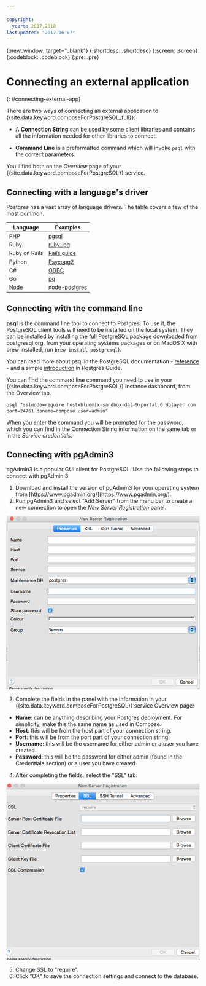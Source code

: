 ```yaml
---

copyright:
  years: 2017,2018
lastupdated: "2017-06-07"
---
```


{:new_window: target="_blank"}
{:shortdesc: .shortdesc}
{:screen: .screen}
{:codeblock: .codeblock}
{:pre: .pre}

# Connecting an external application
{: #connecting-external-app}

There are two ways of connecting an external application to {{site.data.keyword.composeForPostgreSQL_full}}:

- A **Connection String** can be used by some client libraries and contains all the information needed for other libraries to connect.

- **Command Line** is a preformatted command which will invoke `psql` with the correct parameters.

You'll find both on the *Overview* page of your {{site.data.keyword.composeForPostgreSQL}} service.

## Connecting with a language's driver

Postgres has a vast array of language drivers.  The table covers a few of the most common.

Language|Examples
----------|-----------
PHP|[pgsql](http://php.net/manual/en/pgsql.examples-basic.php)
Ruby|[ruby-pg](https://bitbucket.org/ged/ruby-pg/wiki/Home)
Ruby on Rails|[Rails guide](http://edgeguides.rubyonrails.org/configuring.html#configuring-a-postgresql-database)
Python|[Psycopg2](https://wiki.postgresql.org/wiki/Psycopg2_Tutorial)
C#|[ODBC](https://wiki.postgresql.org/wiki/Using_Microsoft_.NET_with_the_PostgreSQL_Database_Server_via_ODBC)
Go|[pq](https://godoc.org/github.com/lib/pq)
Node|[node-postgres](https://github.com/brianc/node-postgres/wiki/Example)

## Connecting with the command line

**psql** is the command line tool to connect to Postgres. To use it, the PostgreSQL client tools will need to be installed on the local system. They can be installed by installing the full PostgreSQL package downloaded from postgresql.org, from your operating systems packages or on MacOS X with brew installed, run `brew install postgresql`).   

You can read more about psql in the PostgreSQL documentation - [reference](https://www.postgresql.org/docs/current/static/app-psql.html) - and a simple [introduction](http://postgresguide.com/utilities/psql.html) in Postgres Guide.

You can find the command line command you need to use in your {{site.data.keyword.composeForPostgreSQL}} instance dashboard, from the Overview tab.

```
psql "sslmode=require host=bluemix-sandbox-dal-9-portal.6.dblayer.com port=24761 dbname=compose user=admin"
```

When you enter the command you will be prompted for the password, which you can find in the Connection String information on the same tab or in the *Service credentials*.

## Connecting with pgAdmin3

pgAdmin3 is a popular GUI client for PostgreSQL. Use the following steps to connect with pgAdmin 3

1. Download and install the version of pgAdmin3 for your operating system from [https://www.pgadmin.org/](https://www.pgadmin.org/).
2. Run pgAdmin3 and select "Add Server" from the menu bar to create a new connection to open the *New Server Registration* panel.

  ![New Server Registration panel in pgAdmin3. Properties tab.](./images/pgadmin.png "The properties tab of the New Server Registration panel in pgAdmin3.")

3. Complete the fields in the panel with the information in your {{site.data.keyword.composeForPostgreSQL}} service Overview page:

  * **Name**: can be anything describing your Postgres deployment.  For simplicity, make this the same name as used in Compose.
  * **Host**: this will be from the host part of your connection string.
  * **Port**: this will be from the port part of your connection string.
  * **Username**: this will be the username for either admin or a user you have created.
  * **Password**: this will be the password for either admin (found in the Credentials section) or a user you have created.

4. After completing the fields, select the "SSL" tab:

  ![New Server Registration panel in pgAdmin3. SSL tab.](./images/pgadmin_ssl.png "The SSL tab of the New Server Registration panel in pgAdmin3.")

5. Change SSL to "require".
6. Click "OK" to save the connection settings and connect to the database.
